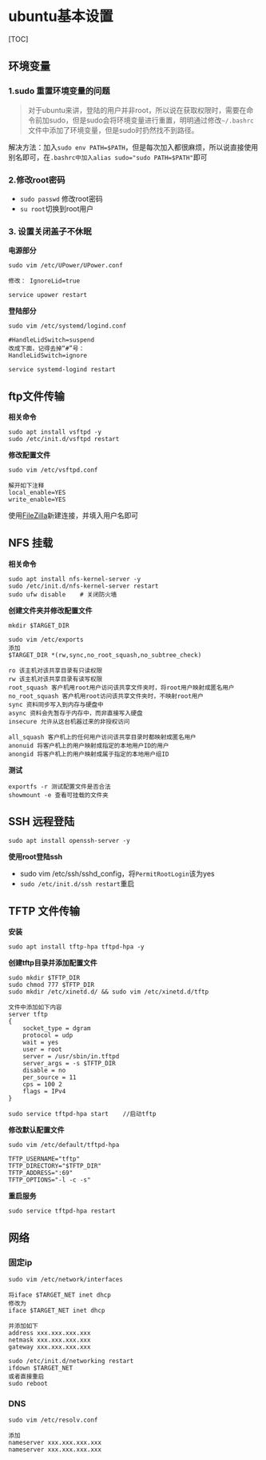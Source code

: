 # ubuntu基本设置

[TOC]

##  环境变量

### 1.sudo 重置环境变量的问题

> 对于ubuntu来讲，登陆的用户并非root，所以说在获取权限时，需要在命令前加sudo，但是sudo会将环境变量进行重置，明明通过修改`~/.bashrc`文件中添加了环境变量，但是sudo时扔然找不到路径。

解决方法：加入`sudo env PATH=$PATH`，但是每次加入都很麻烦，所以说直接使用别名即可，在`.bashrc中加入alias sudo="sudo PATH=$PATH"`即可



### 2.修改root密码

- `sudo passwd` 修改root密码
- `su root`切换到root用户



### 3. 设置关闭盖子不休眠

**电源部分**

```shell
sudo vim /etc/UPower/UPower.conf

修改： IgnoreLid=true

service upower restart
```

**登陆部分**

```shell
sudo vim /etc/systemd/logind.conf

#HandleLidSwitch=suspend
改成下面，记得去掉“#”号：
HandleLidSwitch=ignore

service systemd-logind restart
```





## ftp文件传输

**相关命令**

```shell
sudo apt install vsftpd -y
sudo /etc/init.d/vsftpd restart
```

**修改配置文件**

```shell
sudo vim /etc/vsftpd.conf

解开如下注释
local_enable=YES
write_enable=YES
```

使用[FileZilla]()新建连接，并填入用户名即可



## NFS 挂载

**相关命令**

```shell
sudo apt install nfs-kernel-server -y
sudo /etc/init.d/nfs-kernel-server restart
sudo ufw disable 	# 关闭防火墙
```

**创建文件夹并修改配置文件**

```
mkdir $TARGET_DIR

sudo vim /etc/exports
添加
$TARGET_DIR *(rw,sync,no_root_squash,no_subtree_check)

ro 该主机对该共享目录有只读权限
rw 该主机对该共享目录有读写权限
root_squash 客户机用root用户访问该共享文件夹时，将root用户映射成匿名用户
no_root_squash 客户机用root访问该共享文件夹时，不映射root用户
sync 资料同步写入到内存与硬盘中
async 资料会先暂存于内存中，而非直接写入硬盘
insecure 允许从这台机器过来的非授权访问

all_squash 客户机上的任何用户访问该共享目录时都映射成匿名用户
anonuid 将客户机上的用户映射成指定的本地用户ID的用户
anongid 将客户机上的用户映射成属于指定的本地用户组ID
```

**测试**

```
exportfs -r 测试配置文件是否合法
showmount -e 查看可挂载的文件夹
```



## SSH 远程登陆

```
sudo apt install openssh-server -y
```

 **使用root登陆ssh**

- sudo vim /etc/ssh/sshd_config，将`PermitRootLogin`该为yes
- `sudo /etc/init.d/ssh restart`重启



## TFTP 文件传输

**安装**

```shell
sudo apt install tftp-hpa tftpd-hpa -y
```

**创建tftp目录并添加配置文件**

```shell
sudo mkdir $TFTP_DIR
sudo chmod 777 $TFTP_DIR
sudo mkdir /etc/xinetd.d/ && sudo vim /etc/xinetd.d/tftp

文件中添加如下内容
server tftp
{
	socket_type = dgram
	protocol = udp
	wait = yes
	user = root
	server = /usr/sbin/in.tftpd
	server_args = -s $TFTP_DIR
	disable = no 
	per_source = 11 
	cps = 100 2
	flags = IPv4
}

sudo service tftpd-hpa start	//启动tftp
```

**修改默认配置文件**

```
sudo vim /etc/default/tftpd-hpa

TFTP_USERNAME="tftp"
TFTP_DIRECTORY="$TFTP_DIR"
TFTP_ADDRESS=":69"
TFTP_OPTIONS="-l -c -s"
```

**重启服务**

```shell
sudo service tftpd-hpa restart
```



## 网络

### 固定ip

```
sudo vim /etc/network/interfaces

将iface $TARGET_NET inet dhcp
修改为
iface $TARGET_NET inet dhcp

并添加如下
address xxx.xxx.xxx.xxx
netmask xxx.xxx.xxx.xxx
gateway xxx.xxx.xxx.xxx

sudo /etc/init.d/networking restart
ifdown $TARGET_NET
或者直接重启
sudo reboot
```

### DNS

```
sudo vim /etc/resolv.conf

添加
nameserver xxx.xxx.xxx.xxx
nameserver xxx.xxx.xxx.xxx
```

